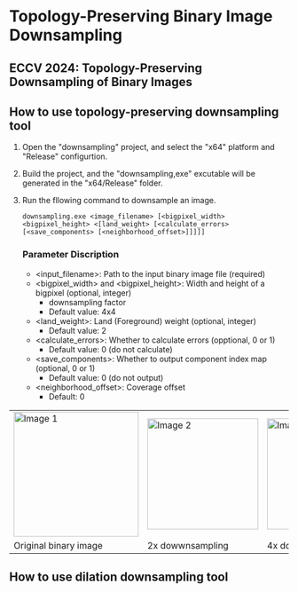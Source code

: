 # Topology-Preserving Binary Image Downsampling

## ECCV 2024: Topology-Preserving Downsampling of Binary Images

## How to use topology-preserving downsampling tool

1. Open the "downsampling" project, and select the "x64" platform and "Release" configurtion.
2. Build the project, and the "downsampling,exe" excutable will be generated in the "x64/Release" folder.
3. Run the fllowing command to downsample an image.

   ```
   downsampling.exe <image_filename> [<bigpixel_width> <bigpixel_height> <[land_weight> [<calculate_errors> [<save_components> [<neighborhood_offset>]]]]]
   ```
   ### Parameter Discription
   - <input_filename>: Path to the input binary image file (required)
   - <bigpixel_width> and <bigpixel_height>: Width and height of a bigpixel (optional, integer)
     - downsampling factor
     - Default value: 4x4
   - <land_weight>: Land (Foreground) weight (optional, integer)
     - Default value: 2
   - <calculate_errors>: Whether to calculate errors (opptional, 0 or 1)
     - Default value: 0 (do not calculate)
   - <save_components>: Whether to output component index map (optional, 0 or 1)
     - Default value: 0 (do not output)
   - <neighborhood_offset>: Coverage offset
      - Default: 0

<div style="display: flex, "width: 100%;"; justify-content: center;">
  <table>
    <tr>
      <td><img src="https://github.com/chenchiachia/BinaryImageDownsampling/blob/main/downsampling/images/BinaryMask/19_112.png" alt="Image 1" width="225"></td>
       <td><img src="https://github.com/chenchiachia/BinaryImageDownsampling/blob/main/downsampling/images/BinaryMask/19_112.png.256x256.png" alt="Image 2" width="200"></td>
       <td><img src="https://github.com/chenchiachia/BinaryImageDownsampling/blob/main/downsampling/images/BinaryMask/19_112.png.128x128.png" alt="Image 3" width="200"></td>
      <td><img src="https://github.com/chenchiachia/BinaryImageDownsampling/blob/main/downsampling/images/BinaryMask/19_112.png.64x64.png" alt="Image 4" width="200"></td>
       <td><img src="https://github.com/chenchiachia/BinaryImageDownsampling/blob/main/downsampling/images/BinaryMask/19_112.png.32x32.png" alt="Image 5" width="200"></td>
    </tr>
    <tr>
      <td>Original binary image</td>
       <td>2x dowwnsampling</td>
       <td>4x dowwnsampling</td>
       <td>8x dowwnsampling</td>
       <td>16x dowwnsampling</td>
    </tr>
  </table>
</div>

## How to use dilation downsampling tool
